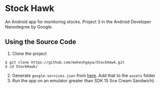 # Stock Hawk
An Android app for monitoring stocks. Project 3 in the Android Developer Nanodegree by Google.

## Using the Source Code
1. Clone the project 

  ```
  $ git clone https://github.com/maheshgaya/StockHawk.git
  $ cd StockHawk/
  ```
 
2. Generate `google-services.json` from [here](https://developers.google.com/mobile/add?platform=android). Add that to the `assets` folder
3. Run the app on an emulator greater than SDK 15 (Ice Cream Sandwich)
